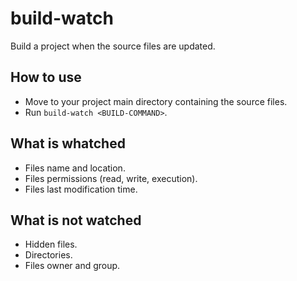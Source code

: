 # build-watch
Build a project when the source files are updated.

## How to use
* Move to your project main directory containing the source files.
* Run `build-watch <BUILD-COMMAND>`.

## What is whatched
* Files name and location.
* Files permissions (read, write, execution).
* Files last modification time.

## What is not watched
* Hidden files.
* Directories.
* Files owner and group.
